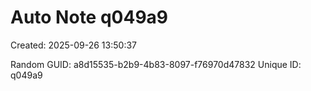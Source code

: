 ﻿# Auto Note q049a9
Created: 2025-09-26 13:50:37

Random GUID: a8d15535-b2b9-4b83-8097-f76970d47832
Unique ID: q049a9
